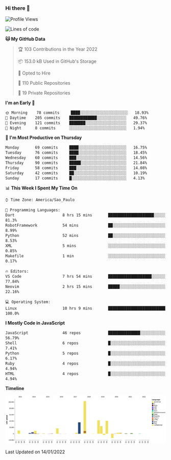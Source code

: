 ### Hi there 👋

<!--START_SECTION:waka-->
![Profile Views](http://img.shields.io/badge/Profile%20Views-3-blue)

![Lines of code](https://img.shields.io/badge/From%20Hello%20World%20I%27ve%20Written-292%20Thousand%20lines%20of%20code-blue)

**🐱 My GitHub Data** 

> 🏆 103 Contributions in the Year 2022
 > 
> 📦 153.0 kB Used in GitHub's Storage 
 > 
> 💼 Opted to Hire
 > 
> 📜 110 Public Repositories 
 > 
> 🔑 19 Private Repositories  
 > 
**I'm an Early 🐤** 

```text
🌞 Morning    78 commits     ████░░░░░░░░░░░░░░░░░░░░░   18.93% 
🌆 Daytime    205 commits    ████████████░░░░░░░░░░░░░   49.76% 
🌃 Evening    121 commits    ███████░░░░░░░░░░░░░░░░░░   29.37% 
🌙 Night      8 commits      ░░░░░░░░░░░░░░░░░░░░░░░░░   1.94%

```
📅 **I'm Most Productive on Thursday** 

```text
Monday       69 commits     ████░░░░░░░░░░░░░░░░░░░░░   16.75% 
Tuesday      76 commits     ████░░░░░░░░░░░░░░░░░░░░░   18.45% 
Wednesday    60 commits     ███░░░░░░░░░░░░░░░░░░░░░░   14.56% 
Thursday     90 commits     █████░░░░░░░░░░░░░░░░░░░░   21.84% 
Friday       58 commits     ███░░░░░░░░░░░░░░░░░░░░░░   14.08% 
Saturday     42 commits     ██░░░░░░░░░░░░░░░░░░░░░░░   10.19% 
Sunday       17 commits     █░░░░░░░░░░░░░░░░░░░░░░░░   4.13%

```


📊 **This Week I Spent My Time On** 

```text
⌚︎ Time Zone: America/Sao_Paulo

💬 Programming Languages: 
Dart                     8 hrs 15 mins       ████████████████████░░░░░   81.3% 
RobotFramework           54 mins             ██░░░░░░░░░░░░░░░░░░░░░░░   8.99% 
Python                   52 mins             ██░░░░░░░░░░░░░░░░░░░░░░░   8.53% 
XML                      5 mins              ░░░░░░░░░░░░░░░░░░░░░░░░░   0.85% 
Makefile                 1 min               ░░░░░░░░░░░░░░░░░░░░░░░░░   0.17%

🔥 Editors: 
VS Code                  7 hrs 54 mins       ███████████████████░░░░░░   77.84% 
Neovim                   2 hrs 15 mins       █████░░░░░░░░░░░░░░░░░░░░   22.16%

💻 Operating System: 
Linux                    10 hrs 9 mins       █████████████████████████   100.0%

```

**I Mostly Code in JavaScript** 

```text
JavaScript               46 repos            ██████████████░░░░░░░░░░░   56.79% 
Shell                    6 repos             █░░░░░░░░░░░░░░░░░░░░░░░░   7.41% 
Python                   5 repos             █░░░░░░░░░░░░░░░░░░░░░░░░   6.17% 
Ruby                     4 repos             █░░░░░░░░░░░░░░░░░░░░░░░░   4.94% 
HTML                     4 repos             █░░░░░░░░░░░░░░░░░░░░░░░░   4.94%

```


**Timeline**

![Chart not found](https://raw.githubusercontent.com/jampow/jampow/master/charts/bar_graph.png) 


 Last Updated on 14/01/2022
<!--END_SECTION:waka-->
